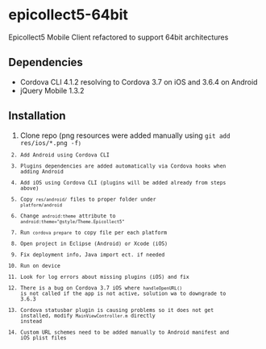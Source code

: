# epicollect5-64bit
Epicollect5  Mobile Client refactored to support 64bit architectures

## Dependencies
- Cordova CLI 4.1.2 resolving to Cordova 3.7 on iOS and 3.6.4 on Android
- jQuery Mobile 1.3.2

## Installation 

1. Clone repo (png resources were added manually using <code>git add res/ios/*.png -f<code>)
2. Add Android using Cordova CLI
3. Plugins dependencies are added automatically via Cordova hooks when adding Android
4. Add iOS using Cordova CLI (plugins will be added already from steps above)
5. Copy `res/android/` files to proper folder under `platform/android`
6. Change `android:theme` attribute to `android:theme="@style/Theme.Epicollect5"` 
7. Run `cordova prepare` to copy file per each platform
8. Open project in Eclipse (Android) or Xcode (iOS)
9. Fix deployment info, Java import ect. if needed
10. Run on device
11. Look for log errors about missing plugins (iOS) and fix
12. There is a bug on Cordova 3.7 iOS where `handleOpenURL()` is not called if the app is not active, solution wa to downgrade to 3.6.3
13. Cordova statusbar plugin is causing problems so it does not get installed, modify `MainViewController.m` directly instead
14. Custom URL schemes need to be added manually to Android manifest and iOS plist files
